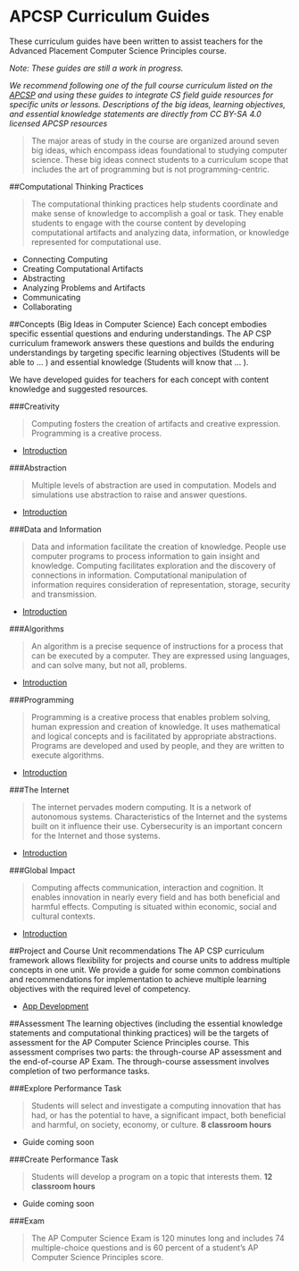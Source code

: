 # APCSP Curriculum Guides
These curriculum guides have been written to assist teachers for the Advanced Placement Computer Science Principles course.

*Note: These guides are still a work in progress.*

*We recommend following one of the full course curriculum listed on the [APCSP](http://apcsp.org/) and using these guides to integrate CS field guide resources for specific units or lessons. Descriptions of the big ideas, learning objectives, and essential knowledge statements are directly from CC BY-SA 4.0 licensed APCSP resources*

>The major areas of study in the course are organized around seven big ideas, which encompass ideas foundational to studying computer science. These big ideas connect students to a curriculum scope that includes the
art of programming but is not programming-centric.

##Computational Thinking Practices
>The computational thinking practices help students coordinate and make sense of knowledge to accomplish a goal or task. They enable students to engage with the course content by developing computational artifacts and analyzing data, information, or knowledge represented for computational use.

- Connecting Computing
- Creating Computational Artifacts
- Abstracting
- Analyzing Problems and Artifacts
- Communicating
- Collaborating

##Concepts (Big Ideas in Computer Science)
Each concept embodies specific essential questions and enduring understandings. The AP CSP curriculum framework answers these questions and builds the enduring understandings by targeting specific learning objectives (Students will be able to ... ) and essential knowledge (Students will know that ... ).

We have developed guides for teachers for each concept with content knowledge and suggested resources.

###Creativity
>Computing fosters the creation of artifacts and creative expression. Programming is a creative process.

- [Introduction](curriculum-guides/apcsp/guide-creativity-introduction.html)

###Abstraction
>Multiple levels of abstraction are used in computation. Models and simulations use abstraction to raise and answer questions.

- [Introduction](curriculum-guides/apcsp/guide-abstraction-introduction.html)

###Data and Information
>Data and information facilitate the creation of knowledge. People use computer programs to process information to gain insight and knowledge. Computing facilitates exploration and the discovery of connections in information. Computational manipulation of information requires consideration of representation, storage, security and transmission.

- [Introduction](curriculum-guides/apcsp/guide-data-and-information-introduction.html)

###Algorithms
>An algorithm is a precise sequence of instructions for a process that can be executed by a computer. They are expressed using languages, and can solve many, but not all, problems.

- [Introduction](curriculum-guides/apcsp/guide-algorithms-introduction.html)

###Programming
>Programming is a creative process that enables problem solving, human expression and creation of knowledge. It uses mathematical and logical concepts and is facilitated by appropriate abstractions. Programs are developed and used by people, and they are written to execute algorithms.

- [Introduction](curriculum-guides/apcsp/guide-programming-introduction.html)

###The Internet
>The internet pervades modern computing. It is a network of autonomous systems. Characteristics of the Internet and the systems built on it influence their use. Cybersecurity is an important concern for the Internet and those systems.

- [Introduction](curriculum-guides/apcsp/guide-the-internet-introduction.html)

###Global Impact
>Computing affects communication, interaction and cognition. It enables innovation in nearly every field and has both beneficial and harmful effects. Computing is situated within economic, social and cultural contexts.

- [Introduction](curriculum-guides/apcsp/guide-global-impact-introduction.html)

##Project and Course Unit recommendations
The AP CSP curriculum framework allows flexibility for projects and course units to address multiple concepts in one unit. We provide a guide for some common combinations and recommendations for implementation to achieve multiple learning objectives with the required level of competency.

- [App Development]()

##Assessment
The learning objectives (including the essential knowledge statements and computational thinking practices) will be the targets of assessment for the AP Computer Science Principles course. This assessment comprises two parts: the through-course AP assessment and the end-of-course AP Exam. The through-course assessment involves completion of two performance tasks.

###Explore Performance Task
>Students will select and investigate a computing innovation that has had, or has the potential to have, a significant impact, both beneficial and harmful, on society, economy, or culture. **8 classroom hours**

- Guide coming soon

###Create Performance Task
>Students will develop a program on a topic that interests them. **12 classroom hours**

- Guide coming soon

###Exam
> The AP Computer Science Exam is 120 minutes long and includes 74 multiple-choice questions and is 60 percent of a student’s AP Computer Science Principles score.
